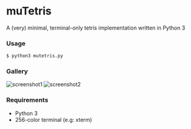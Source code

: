 # muTetris

A (very) minimal, terminal-only tetris implementation written in Python 3

### Usage

```sh
$ python3 mutetris.py
```

### Gallery
![screenshot1](https://i.imgur.com/UfiWEFD.png)
![screenshot2](https://i.imgur.com/z7wHKGv.png)
### Requirements

 * Python 3
 * 256-color terminal (e.g: xterm)
